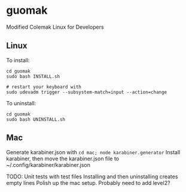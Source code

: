 # guomak
Modified Colemak Linux for Developers

## Linux
To install:
```
cd guomak
sudo bash INSTALL.sh

# restart your keyboard with
sudo udevadm trigger --subsystem-match=input --action=change
```

To uninstall:
```
cd guomak
sudo bash UNINSTALL.sh
```

## Mac
Generate karabiner.json with `cd mac; node karabiner.generator`
Install karabiner, then move the karabiner.json file to ~/.config/karabiner/karabiner.json

TODO:
Unit tests with test files
Installing and then uninstalling creates empty lines
Polish up the mac setup. Probably need to add level2?